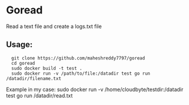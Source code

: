 # Goread
Read a text file and create a logs.txt file
## Usage:
```
  git clone https://github.com/maheshreddy7797/goread
  cd goread
  sudo docker build -t test .
  sudo docker run -v /path/to/file:/datadir test go run /datadir/filename.txt
```
Example in my case: sudo docker run -v /home/cloudbyte/testdir:/datadir test go run /datadir/read.txt
